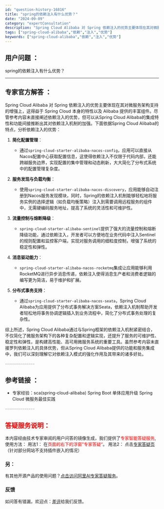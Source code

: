 ```yaml
---
id: "question-history-16816"
title: "spring的依赖注入有什么优势？"
date: "2024-09-09"
category: "expertConsultation"
description: "Spring Cloud Alibaba 对 Spring 依赖注入的优势主要体现在其对微服务架构支持的增强上，这得益于 Spring Cloud 本身的特性以及 Alibaba 提供的丰富组件。尽管参考内容未直接阐述依赖注入的优势，但可以从Spring Cloud Alibaba的集成特性和功能间"
tags: ["spring-cloud-alibaba","依赖","注入","优势"]
keywords: ["spring-cloud-alibaba","依赖","注入","优势"]
---
```


## 用户问题 ： 
 spring的依赖注入有什么优势？  

---------------
## 专家官方解答 ：

Spring Cloud Alibaba 对 Spring 依赖注入的优势主要体现在其对微服务架构支持的增强上，这得益于 Spring Cloud 本身的特性以及 Alibaba 提供的丰富组件。尽管参考内容未直接阐述依赖注入的优势，但可以从Spring Cloud Alibaba的集成特性和功能间接推断出其对依赖注入机制的加强。下面依据Spring Cloud Alibaba的特点，分析依赖注入的优势：

1. **简化配置管理**：
   - 通过`spring-cloud-starter-alibaba-nacos-config`，应用可以直接从Nacos配置中心获取配置信息，这使得依赖注入不仅限于代码内部，还能跨越服务边界，实现配置的集中管理和动态刷新，大大简化了分布式系统中的配置管理复杂度。

2. **服务发现与负载均衡**：
   - 使用`spring-cloud-starter-alibaba-nacos-discovery`，应用能够自动注册到Nacos服务发现模块，同时，Spring的依赖注入机制能够轻松地将服务实例的选择逻辑（如负载均衡策略）注入到需要调用远程服务的组件中，无需硬编码服务地址，提高了系统的灵活性和可维护性。

3. **流量控制与熔断降级**：
   - `spring-cloud-starter-alibaba-sentinel`提供了强大的流量控制和熔断降级功能，通过依赖注入，开发者可以方便地在业务代码中注入Sentinel的规则配置和监控客户端，实现对服务调用的细粒度控制，增强了系统的稳定性和弹性。

4. **消息驱动能力**：
   - `spring-cloud-starter-alibaba-nacos-rocketmq`集成让应用能够利用RocketMQ进行异步消息传递，依赖注入使得消息生产者和消费者逻辑的编写更为简洁，易于维护和扩展。

5. **分布式事务支持**：
   - 通过`spring-cloud-starter-alibaba-nacos-seata`，Spring Cloud Alibaba为应用提供了分布式事务解决方案Seata，依赖注入机制帮助开发者轻松地将事务协调逻辑插入到业务流程中，简化了分布式事务处理的复杂性。

综上所述，Spring Cloud Alibaba通过与Spring框架的依赖注入机制紧密结合，不仅简化了微服务架构下的各种复杂配置和逻辑实现，还提升了服务的可维护性、稳定性和弹性，是构建高性能、高可用微服务系统的重要工具。虽然参考内容未直接罗列依赖注入的具体优势，但从Spring Cloud Alibaba提供的功能和服务集成中，我们可以深刻理解它对依赖注入模式的强化作用及其带来的诸多好处。


<font color="#949494">---------------</font> 


## 参考链接 ：

* 专家经验：sca(spring-cloud-alibaba) Spring Boot 单体应用升级 Spring Cloud 微服务最佳实践 


 <font color="#949494">---------------</font> 
 


## <font color="#FF0000">答疑服务说明：</font> 

本内容经由技术专家审阅的用户问答的镜像生成，我们提供了<font color="#FF0000">专家智能答疑服务</font>,使用方法：
用法1： 在<font color="#FF0000">页面的右下的浮窗”专家答疑“</font>。
用法2： 点击[专家答疑页](https://answer.opensource.alibaba.com/docs/intro)（针对部分网站不支持插件嵌入的情况）
### 另：


有其他开源产品的使用问题？[点击访问阿里AI专家答疑服务](https://answer.opensource.alibaba.com/docs/intro)。
### 反馈
如问答有错漏，欢迎点：[差评](https://ai.nacos.io/user/feedbackByEnhancerGradePOJOID?enhancerGradePOJOId=16836)给我们反馈。
